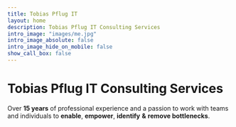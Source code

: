 ```yaml
---
title: Tobias Pflug IT 
layout: home
description: Tobias Pflug IT Consulting Services
intro_image: "images/me.jpg"
intro_image_absolute: false
intro_image_hide_on_mobile: false
show_call_box: false
---
```


# Tobias Pflug IT Consulting Services

Over **15 years** of professional experience and a passion to work with teams and individuals to **enable**, **empower**, **identify** **&** **remove bottlenecks**. 
